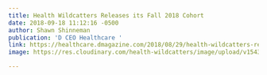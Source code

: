 ```yaml
---
title: Health Wildcatters Releases its Fall 2018 Cohort
date: 2018-09-18 11:12:16 -0500
author: Shawn Shinneman
publication: 'D CEO Healthcare '
link: https://healthcare.dmagazine.com/2018/08/29/health-wildcatters-releases-its-fall-2018-cohort-announces-plans-for-a-spring-program
image: https://res.cloudinary.com/health-wildcatters/image/upload/v1543943673/Screen%20Shot%202018-09-18%20at%202.webp

---
```

